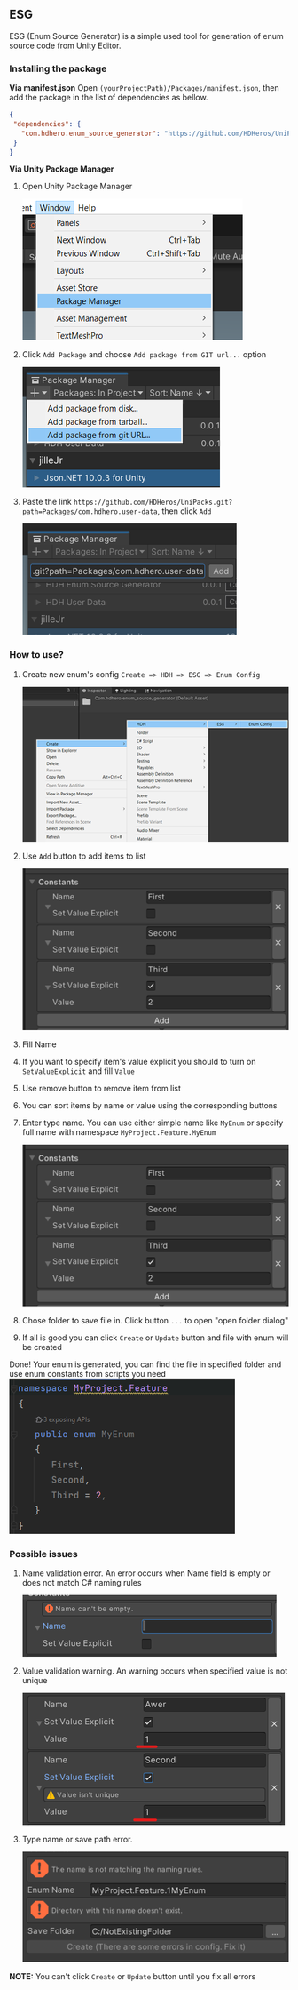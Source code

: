 ## ESG
ESG (Enum Source Generator) is a simple used tool for generation of enum source code from Unity Editor.  

### Installing the package 
**Via manifest.json**
Open `(yourProjectPath)/Packages/manifest.json`, then add the package in the list of dependencies as bellow.

 ```json
 {
  "dependencies": {
    "com.hdhero.enum_source_generator": "https://github.com/HDHeros/UniPacks.git?path=Packages/com.hdhero.enum_source_generator"
  }
}
```

**Via Unity Package Manager**
1. Open Unity Package Manager

   ![](https://github.com/HDHeros/UniPacks/blob/main/Docs/UserData/userdata_install_viaupm_1.png)
2. Click `Add Package` and choose `Add package from GIT url...` option

   ![](https://github.com/HDHeros/UniPacks/blob/main/Docs/UserData/userdata_install_viaupm_2.png)
3. Paste the link `https://github.com/HDHeros/UniPacks.git?path=Packages/com.hdhero.user-data`, then click `Add`

   ![](https://github.com/HDHeros/UniPacks/blob/main/Docs/UserData/userdata_install_viaupm_3.png)

### How to use?
1. Create new enum's config `Create => HDH => ESG => Enum Config`  

   ![](https://github.com/HDHeros/UniPacks/blob/main/Docs/EnumGen/esg_create-config.png)  
2. Use `Add` button to add items to list  

   ![](https://github.com/HDHeros/UniPacks/blob/main/Docs/EnumGen/esg_items-list.png)  
3. Fill Name  
4. If you want to specify item's value explicit you should to turn on `SetValueExplicit` and fill `Value`  
5. Use remove button to remove item from list  
6. You can sort items by name or value using the corresponding buttons  
7. Enter type name. You can use either simple name like `MyEnum` or specify full name with namespace `MyProject.Feature.MyEnum`   

   ![](https://github.com/HDHeros/UniPacks/blob/main/Docs/EnumGen/esg_items-list.png)  
8. Chose folder to save file in. Click button `...` to open "open folder dialog"
9. If all is good you can click `Create` or `Update` button and file with enum will be created

Done! Your enum is generated, you can find the file in specified folder and use enum constants from scripts you need
   ![](https://github.com/HDHeros/UniPacks/blob/main/Docs/EnumGen/esg_result.png)  

### Possible issues
1. Name validation error. An error occurs when Name field is empty or does not match C# naming rules  
   
   ![](https://github.com/HDHeros/UniPacks/blob/main/Docs/EnumGen/esg_name-validation.png)  
2. Value validation warning. An warning occurs when specified value is not unique  
   
   ![](https://github.com/HDHeros/UniPacks/blob/main/Docs/EnumGen/esg_value-validation.png)  
3. Type name or save path error.
   
   ![](https://github.com/HDHeros/UniPacks/blob/main/Docs/EnumGen/esg_name-path-validation.png)  

**NOTE:** You can't click `Create` or `Update` button until you fix all errors

